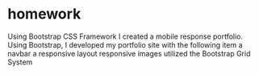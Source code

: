 # homework
Using Bootstrap CSS Framework I created a mobile response portfolio.
Using Bootstrap, I developed my portfolio site with the following item
    a navbar
    a responsive layout
    responsive images
    utilized the Bootstrap Grid System
